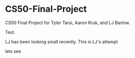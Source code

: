 # CS50-Final-Project
CS50 Final Project for Tyler Tarsi, Aaron Kruk, and LJ Barlow.

Test.

LJ has been looking small recently.
This is LJ's attempt



lets see